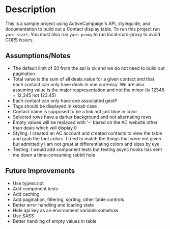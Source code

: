 # Description

This is a sample project using ActiveCampaign's API, styleguide, and documentation to build out a Contact display table. To run this project run `yarn start`. You must also run `yarn proxy` to run local-cors-proxy to avoid CORS issues.

## Assumptions/Notes

- The default limit of 20 from the api is ok and we do not need to build out pagination
- Total value is the sum of all deals.value for a given contact and that each contact can only have deals in one currency. We are also assuming value is the major respresentation and not the minor (ie 12345 = 12,345 not 123.45)
- Each contact can only have one associated geoIP
- Tags should be displayed in kebab case
- Contact name is supposed to be a link not just blue in color
- Selected rows have a darker background and not alternating rows
- Empty values will be replaced with '-' based on the AC website other than deals which will display 0
- Styling: I created an AC account and created contacts to view the table and grab the font colors. I tried to match the things that were not given but admittedly I am not great at differentiating colors and sizes by eye.
- Testing: I would add component tests but testing async hooks has sent me down a time-consuming rabbit hole

## Future Improvements

- Use typescript
- Add component tests
- Add caching
- Add pagination, filtering, sorting, other table controls
- Better error handling and loading state
- Hide api key as an environment variable somehow
- Use SASS
- Better handling of empty values in table
